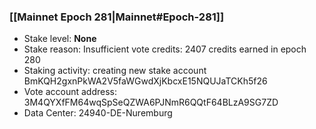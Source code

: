 ### [[Mainnet Epoch 281|Mainnet#Epoch-281]]
* Stake level: **None**
* Stake reason: Insufficient vote credits: 2407 credits earned in epoch 280
* Staking activity: creating new stake account BmKQH2gxnPkWA2V5faWGwdXjKbcxE15NQUJaTCKh5f26
* Vote account address: 3M4QYXfFM64wqSpSeQZWA6PJNmR6QQtF64BLzA9SG7ZD
* Data Center: 24940-DE-Nuremburg